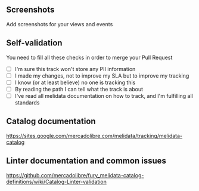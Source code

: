 ## Screenshots  	
Add screenshots for your views and events

## Self-validation  	 

You need to fill all these checks in order to merge your Pull Request 

- [ ] I'm sure this track won't store any PII information
- [ ] I made my changes, not to improve my SLA but to improve my tracking 	
- [ ] I know (or at least believe) no one is tracking this  	
- [ ] By reading the path I can tell what the track is about	
- [ ] I've read all melidata documentation on how to track, and I'm fulfilling all standards

## Catalog documentation
https://sites.google.com/mercadolibre.com/melidata/tracking/melidata-catalog

## Linter documentation and common issues
https://github.com/mercadolibre/fury_melidata-catalog-definitions/wiki/Catalog-Linter-validation